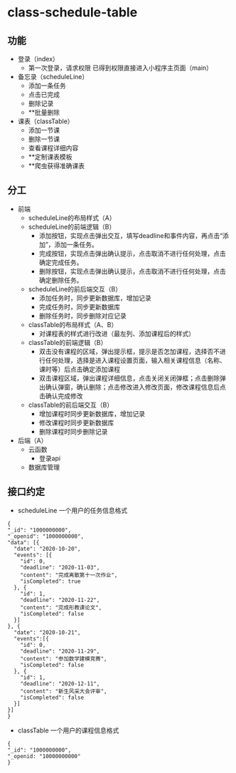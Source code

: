 # class-schedule-table
## 功能
- 登录（index）
  - 第一次登录，请求权限
已得到权限直接进入小程序主页面（main）
- 备忘录（scheduleLine）
  - 添加一条任务
  - 点击已完成
  - 删除记录
  - **批量删除
- 课表（classTable）
  - 添加一节课
  - 删除一节课
  - 查看课程详细内容
  - **定制课表模板
  - **爬虫获得准确课表
## 分工
- 前端
  - scheduleLine的布局样式（A）
  - scheduleLine的前端逻辑（B）
    - 添加按钮，实现点击弹出交互，填写deadline和事件内容，再点击“添加”，添加一条任务。
    - 完成按钮，实现点击弹出确认提示，点击取消不进行任何处理，点击确定完成任务。
    - 删除按钮，实现点击弹出确认提示，点击取消不进行任何处理，点击确定删除任务。
  - scheduleLine的前后端交互（B）
    - 添加任务时，同步更新数据库，增加记录
    - 完成任务时，同步更新数据库
    - 删除任务时，同步删除对应记录
  - classTable的布局样式（A、B）
    - 对课程表的样式进行改进（最左列、添加课程后的样式）
  - classTable的前端逻辑（B）
    - 双击没有课程的区域，弹出提示框，提示是否怎加课程，选择否不进行任何处理，选择是进入课程设置页面，输入相关课程信息（名称、课时等）后点击确定添加课程
    - 双击课程区域，弹出课程详细信息，点击关闭关闭弹框；点击删除弹出确认弹窗，确认删除；点击修改进入修改页面，修改课程信息后点击确认完成修改
  - classTable的前后端交互（B）
    - 增加课程时同步更新数据库，增加记录
    - 修改课程时同步更新数据库
    - 删除课程时同步删除记录
- 后端（A）
  - 云函数
    - 登录api
  - 数据库管理

## 接口约定
  - scheduleLine 一个用户的任务信息格式
  ```
{
  "_id": "1000000000",
  "_openid": "1000000000",
  "data": [{
    "date": "2020-10-20",
    "events": [{
      "id": 0,
      "deadline": "2020-11-03",
      "content": "完成离散第十一次作业",
      "isCompleted": true
    }, {
      "id": 1,
      "deadline": "2020-11-22",
      "content": "完成形教课论文",
      "isCompleted": false
    }]
  }, {
    "date": "2020-10-21",
    "events":[{
      "id": 0,
      "deadline": "2020-11-29",
      "content": "参加数学建模竞赛",
      "isCompleted": false
    }, {
      "id": 1,
      "deadline": "2020-12-11",
      "content": "新生风采大会评审",
      "isCompleted": false
    }]
  }]
}
  ```
  - classTable 一个用户的课程信息格式
  ```
{
  "_id": "1000000000",
  "_openid: "10000000000"
}
  ```
